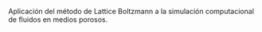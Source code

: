 Aplicación del método de Lattice Boltzmann a la simulación computacional de fluidos en medios porosos.